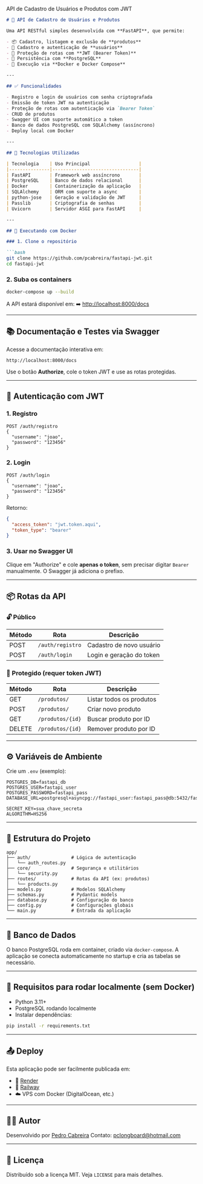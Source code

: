 API de Cadastro de Usuários e Produtos com JWT

````markdown
# 🚀 API de Cadastro de Usuários e Produtos

Uma API RESTful simples desenvolvida com **FastAPI**, que permite:

- 📦 Cadastro, listagem e exclusão de **produtos**
- 👤 Cadastro e autenticação de **usuários**
- 🔐 Proteção de rotas com **JWT (Bearer Token)**
- 🐘 Persistência com **PostgreSQL**
- 🐳 Execução via **Docker e Docker Compose**

---

## ✅ Funcionalidades

- Registro e login de usuários com senha criptografada
- Emissão de token JWT na autenticação
- Proteção de rotas com autenticação via `Bearer Token`
- CRUD de produtos
- Swagger UI com suporte automático a token
- Banco de dados PostgreSQL com SQLAlchemy (assíncrono)
- Deploy local com Docker

---

## 🧱 Tecnologias Utilizadas

| Tecnologia    | Uso Principal                  |
|---------------|--------------------------------|
| FastAPI       | Framework web assíncrono       |
| PostgreSQL    | Banco de dados relacional      |
| Docker        | Containerização da aplicação   |
| SQLAlchemy    | ORM com suporte a async        |
| python-jose   | Geração e validação de JWT     |
| Passlib       | Criptografia de senhas         |
| Uvicorn       | Servidor ASGI para FastAPI     |

---

## 🐳 Executando com Docker

### 1. Clone o repositório

```bash
git clone https://github.com/pcabreira/fastapi-jwt.git
cd fastapi-jwt
````

### 2. Suba os containers

```bash
docker-compose up --build
```

A API estará disponível em:
➡️ [http://localhost:8000/docs](http://localhost:8000/docs)

---

## 📚 Documentação e Testes via Swagger

Acesse a documentação interativa em:

```
http://localhost:8000/docs
```

Use o botão **Authorize**, cole o token JWT e use as rotas protegidas.

---

## 🔐 Autenticação com JWT

### 1. Registro

```http
POST /auth/registro
{
  "username": "joao",
  "password": "123456"
}
```

### 2. Login

```http
POST /auth/login
{
  "username": "joao",
  "password": "123456"
}
```

Retorno:

```json
{
  "access_token": "jwt.token.aqui",
  "token_type": "bearer"
}
```

### 3. Usar no Swagger UI

Clique em "Authorize" e cole **apenas o token**, sem precisar digitar `Bearer` manualmente. O Swagger já adiciona o prefixo.

---

## 📦 Rotas da API

### 🔓 Público

| Método | Rota             | Descrição                |
| ------ | ---------------- | ------------------------ |
| POST   | `/auth/registro` | Cadastro de novo usuário |
| POST   | `/auth/login`    | Login e geração do token |

### 🔐 Protegido (requer token JWT)

| Método | Rota             | Descrição                |
| ------ | ---------------- | ------------------------ |
| GET    | `/produtos/`     | Listar todos os produtos |
| POST   | `/produtos/`     | Criar novo produto       |
| GET    | `/produtos/{id}` | Buscar produto por ID    |
| DELETE | `/produtos/{id}` | Remover produto por ID   |

---

## ⚙️ Variáveis de Ambiente

Crie um `.env` (exemplo):

```env
POSTGRES_DB=fastapi_db
POSTGRES_USER=fastapi_user
POSTGRES_PASSWORD=fastapi_pass
DATABASE_URL=postgresql+asyncpg://fastapi_user:fastapi_pass@db:5432/fastapi_db

SECRET_KEY=sua_chave_secreta
ALGORITHM=HS256
```

---

## 📁 Estrutura do Projeto

```
app/
├── auth/               # Lógica de autenticação
│   └── auth_routes.py
├── core/               # Segurança e utilitários
│   └── security.py
├── routes/             # Rotas da API (ex: produtos)
│   └── products.py
├── models.py           # Modelos SQLAlchemy
├── schemas.py          # Pydantic models
├── database.py         # Configuração do banco
├── config.py           # Configurações globais
└── main.py             # Entrada da aplicação
```

---

## 🐘 Banco de Dados

O banco PostgreSQL roda em container, criado via `docker-compose`. A aplicação se conecta automaticamente no startup e cria as tabelas se necessário.

---

## 🧪 Requisitos para rodar localmente (sem Docker)

* Python 3.11+
* PostgreSQL rodando localmente
* Instalar dependências:

```bash
pip install -r requirements.txt
```

---

## 📤 Deploy

Esta aplicação pode ser facilmente publicada em:

* 🚀 [Render](https://render.com)
* 🛫 [Railway](https://railway.app)
* ☁️ VPS com Docker (DigitalOcean, etc.)

---

## 🧑‍💻 Autor

Desenvolvido por [Pedro Cabreira](https://github.com/pcabreira)
Contato: [pclongboard@hotmail.com](mailto:pclongboard@hotmail.com)

---

## 📄 Licença

Distribuído sob a licença MIT. Veja `LICENSE` para mais detalhes.

````
